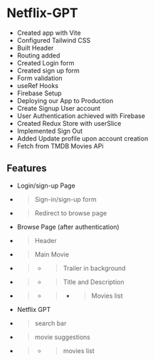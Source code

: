 # Netflix-GPT

- Created app with Vite
- Configured Tailwind CSS
- Built Header
- Routing added
- Created Login form
- Created sign up form
- Form validation
- useRef Hooks
- Firebase Setup
- Deploying our App to Production
- Create Signup User account
- User Authentication achieved with Firebase
- Created Redux Store with userSlice
- Implemented Sign Out
- Added Update profile upon account creation
- Fetch from TMDB Movies APi

## Features

- Login/sign-up Page
- > Sign-in/sign-up form
- > Redirect to browse page

- Browse Page (after authentication)
- > Header
- > Main Movie
- > - > Trailer in background
- > - > Title and Description
- > - > - > Movies list

- Netflix GPT
- > search bar
- > movie suggestions
- > - > movies list
